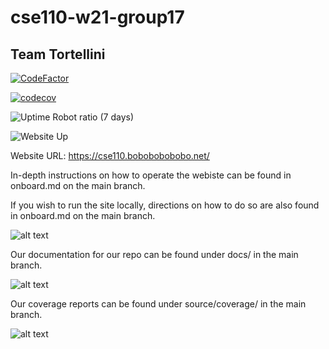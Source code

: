 # cse110-w21-group17
## Team Tortellini

[![CodeFactor](https://www.codefactor.io/repository/github/ycyao216/cse110-w21-group17/badge?s=59d1e12ce8e85ed0597a6bf15c4202e8a68e0565)](https://www.codefactor.io/repository/github/ycyao216/cse110-w21-group17)

[![codecov](https://codecov.io/gh/ycyao216/cse110-w21-group17/branch/main/graph/badge.svg?token=KV8PUJD75C)](https://codecov.io/gh/ycyao216/cse110-w21-group17)

![Uptime Robot ratio (7 days)](https://img.shields.io/uptimerobot/ratio/7/m787536266-e93c6bdcc9be739180377842)

![Website Up](https://img.shields.io/website?url=http%3A%2F%2Fcse110.bobobobobobo.net%2F)

Website URL: https://cse110.bobobobobobo.net/

In-depth instructions on how to operate the webiste can be found in onboard.md on the main branch.

If you wish to run the site locally, directions on how to do so are also found in onboard.md on the main branch.

![alt text](https://github.com/ycyao216/cse110-w21-group17/blob/main/images/cse110_main_onboard.jpg)

Our documentation for our repo can be found under docs/ in the main branch.

![alt text](https://github.com/ycyao216/cse110-w21-group17/blob/main/images/cse110_main_docs.jpg)

Our coverage reports can be found under source/coverage/ in the main branch.

![alt text](https://github.com/ycyao216/cse110-w21-group17/blob/main/images/cse110_source_coverage.jpg)
